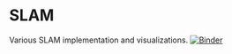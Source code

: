 # SLAM
Various SLAM implementation and visualizations.
[![Binder](https://mybinder.org/badge.svg)](https://mybinder.org/v2/gh/chenchen2015/SLAM/master?filepath=%2FPython)
